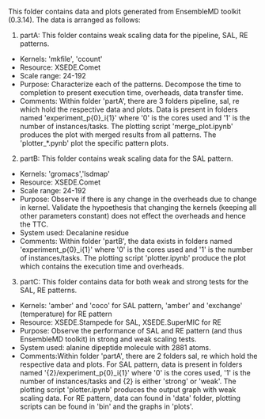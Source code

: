 This folder contains data and plots generated from EnsembleMD toolkit (0.3.14). The data is arranged as follows:

1) partA: This folder contains weak scaling data for the pipeline, SAL, RE patterns. 
* Kernels: 'mkfile', 'ccount'
* Resource: XSEDE.Comet
* Scale range: 24-192
* Purpose: Characterize each of the patterns. Decompose the time to completion to present execution time, overheads, data transfer time.
* Comments: Within folder 'partA', there are 3 folders pipeline, sal, re which hold the respective data and plots. Data is present in folders named 'experiment\_p{0}\_i{1}' where '0' is the cores used and '1' is the number of instances/tasks. The plotting script 'merge\_plot.ipynb' produces the plot with merged results from all patterns. The 'plotter\_\*.pynb' plot the specific pattern plots.

2) partB: This folder contains weak scaling data for the SAL pattern.
* Kernels: 'gromacs','lsdmap'
* Resource: XSEDE.Comet
* Scale range: 24-192
* Purpose: Observe if there is any change in the overheads due to change in kernel. Validate the hypoethesis that changing the kernels (keeping all other parameters constant) does not effect the overheads and hence the TTC.
* System used: Decalanine residue
* Comments: Within folder 'partB', the data exists in folders named 'experiment\_p{0}\_i{1}' where '0' is the cores used and '1' is the number of instances/tasks. The plotting script 'plotter.ipynb' produce the plot which contains the execution time and overheads.

3) partC: This folder contains data for both weak and strong tests for the SAL, RE patterns.
* Kernels: 'amber' and 'coco' for SAL pattern, 'amber' and 'exchange' (temperature) for RE pattern
* Resource: XSEDE.Stampede for SAL, XSEDE.SuperMIC for RE
* Purpose: Observe the performance of SAL and RE pattern (and thus EnsembleMD toolkit) in strong and weak scaling tests.
* System used: alanine dipeptide molecule with 2881 atoms.
* Comments:Within folder 'partA', there are 2 folders sal, re which hold the respective data and plots. For SAL pattern, data is present in folders named '{2}/experiment\_p{0}\_i{1}' where '0' is the cores used, '1' is the number of instances/tasks and {2} is either 'strong' or 'weak'. The plotting script 'plotter.ipynb' produces the output graph with weak scaling data. For RE pattern, data can found in 'data' folder, plotting scripts can be found in 'bin' and the graphs in 'plots'.
